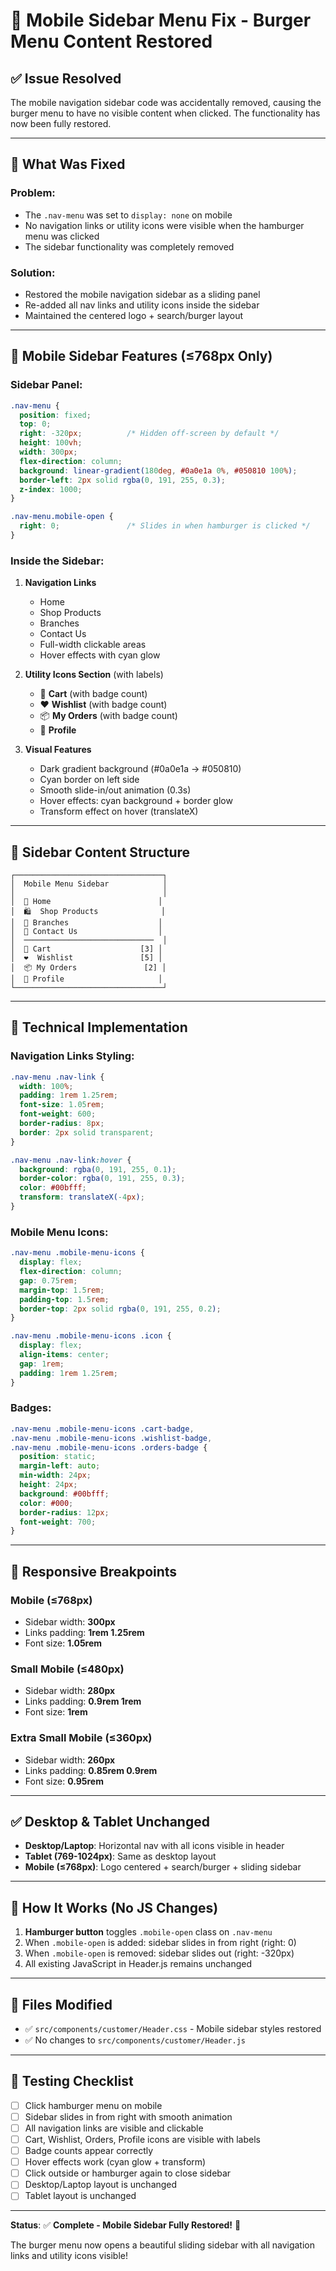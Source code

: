# 📱 Mobile Sidebar Menu Fix - Burger Menu Content Restored

## ✅ Issue Resolved

The mobile navigation sidebar code was accidentally removed, causing the burger menu to have no visible content when clicked. The functionality has now been fully restored.

---

## 🎯 What Was Fixed

### **Problem:**
- The `.nav-menu` was set to `display: none` on mobile
- No navigation links or utility icons were visible when the hamburger menu was clicked
- The sidebar functionality was completely removed

### **Solution:**
- Restored the mobile navigation sidebar as a sliding panel
- Re-added all nav links and utility icons inside the sidebar
- Maintained the centered logo + search/burger layout

---

## 📱 Mobile Sidebar Features (≤768px Only)

### **Sidebar Panel:**
```css
.nav-menu {
  position: fixed;
  top: 0;
  right: -320px;          /* Hidden off-screen by default */
  height: 100vh;
  width: 300px;
  flex-direction: column;
  background: linear-gradient(180deg, #0a0e1a 0%, #050810 100%);
  border-left: 2px solid rgba(0, 191, 255, 0.3);
  z-index: 1000;
}

.nav-menu.mobile-open {
  right: 0;               /* Slides in when hamburger is clicked */
}
```

### **Inside the Sidebar:**

1. **Navigation Links**
   - Home
   - Shop Products
   - Branches
   - Contact Us
   - Full-width clickable areas
   - Hover effects with cyan glow

2. **Utility Icons Section** (with labels)
   - 🛒 **Cart** (with badge count)
   - ❤️ **Wishlist** (with badge count)
   - 📦 **My Orders** (with badge count)
   - 👤 **Profile**

3. **Visual Features**
   - Dark gradient background (#0a0e1a → #050810)
   - Cyan border on left side
   - Smooth slide-in/out animation (0.3s)
   - Hover effects: cyan background + border glow
   - Transform effect on hover (translateX)

---

## 🎨 Sidebar Content Structure

```
┌─────────────────────────────────┐
│  Mobile Menu Sidebar            │
│                                 │
│  📍 Home                        │
│  🛍️  Shop Products              │
│  📍 Branches                    │
│  📧 Contact Us                  │
│  ─────────────────────────────  │
│  🛒 Cart                    [3] │
│  ❤️  Wishlist               [5] │
│  📦 My Orders               [2] │
│  👤 Profile                     │
└─────────────────────────────────┘
```

---

## 🔧 Technical Implementation

### **Navigation Links Styling:**
```css
.nav-menu .nav-link {
  width: 100%;
  padding: 1rem 1.25rem;
  font-size: 1.05rem;
  font-weight: 600;
  border-radius: 8px;
  border: 2px solid transparent;
}

.nav-menu .nav-link:hover {
  background: rgba(0, 191, 255, 0.1);
  border-color: rgba(0, 191, 255, 0.3);
  color: #00bfff;
  transform: translateX(-4px);
}
```

### **Mobile Menu Icons:**
```css
.nav-menu .mobile-menu-icons {
  display: flex;
  flex-direction: column;
  gap: 0.75rem;
  margin-top: 1.5rem;
  padding-top: 1.5rem;
  border-top: 2px solid rgba(0, 191, 255, 0.2);
}

.nav-menu .mobile-menu-icons .icon {
  display: flex;
  align-items: center;
  gap: 1rem;
  padding: 1rem 1.25rem;
}
```

### **Badges:**
```css
.nav-menu .mobile-menu-icons .cart-badge,
.nav-menu .mobile-menu-icons .wishlist-badge,
.nav-menu .mobile-menu-icons .orders-badge {
  position: static;
  margin-left: auto;
  min-width: 24px;
  height: 24px;
  background: #00bfff;
  color: #000;
  border-radius: 12px;
  font-weight: 700;
}
```

---

## 📐 Responsive Breakpoints

### **Mobile (≤768px)**
- Sidebar width: **300px**
- Links padding: **1rem 1.25rem**
- Font size: **1.05rem**

### **Small Mobile (≤480px)**
- Sidebar width: **280px**
- Links padding: **0.9rem 1rem**
- Font size: **1rem**

### **Extra Small Mobile (≤360px)**
- Sidebar width: **260px**
- Links padding: **0.85rem 0.9rem**
- Font size: **0.95rem**

---

## ✅ Desktop & Tablet Unchanged

- **Desktop/Laptop**: Horizontal nav with all icons visible in header
- **Tablet (769-1024px)**: Same as desktop layout
- **Mobile (≤768px)**: Logo centered + search/burger + sliding sidebar

---

## 🎯 How It Works (No JS Changes)

1. **Hamburger button** toggles `.mobile-open` class on `.nav-menu`
2. When `.mobile-open` is added: sidebar slides in from right (right: 0)
3. When `.mobile-open` is removed: sidebar slides out (right: -320px)
4. All existing JavaScript in Header.js remains unchanged

---

## 📄 Files Modified

- ✅ `src/components/customer/Header.css` - Mobile sidebar styles restored
- ✅ No changes to `src/components/customer/Header.js`

---

## 🚀 Testing Checklist

- [ ] Click hamburger menu on mobile
- [ ] Sidebar slides in from right with smooth animation
- [ ] All navigation links are visible and clickable
- [ ] Cart, Wishlist, Orders, Profile icons are visible with labels
- [ ] Badge counts appear correctly
- [ ] Hover effects work (cyan glow + transform)
- [ ] Click outside or hamburger again to close sidebar
- [ ] Desktop/Laptop layout is unchanged
- [ ] Tablet layout is unchanged

---

**Status**: ✅ **Complete - Mobile Sidebar Fully Restored!** 🎯

The burger menu now opens a beautiful sliding sidebar with all navigation links and utility icons visible!

